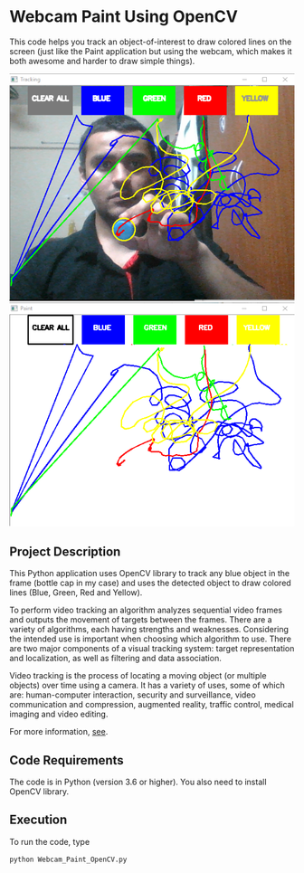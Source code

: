 # Webcam Paint Using OpenCV
This code helps you track an object-of-interest to draw colored lines on the screen (just like the Paint application but using the webcam, which makes it both awesome and harder to draw simple things).<br>

![Camera](https://raw.githubusercontent.com/sarthaksahni1/Live_Paint_OpenCV/master/images/Camera.PNG)<br>
![Paint](https://raw.githubusercontent.com/sarthaksahni1/Live_Paint_OpenCV/master/images/Paint.png)<br>
## Project Description
This Python application uses OpenCV library to track any blue object in the frame (bottle cap in my case) and uses the detected object to draw colored lines (Blue, Green, Red and Yellow).

To perform video tracking an algorithm analyzes sequential video frames and outputs the movement of targets between the frames. There are a variety of algorithms, each having strengths and weaknesses. Considering the intended use is important when choosing which algorithm to use. There are two major components of a visual tracking system: target representation and localization, as well as filtering and data association.

Video tracking is the process of locating a moving object (or multiple objects) over time using a camera. It has a variety of uses, some of which are: human-computer interaction, security and surveillance, video communication and compression, augmented reality, traffic control, medical imaging and video editing.

For more information, [see](http://opencv-python-tutroals.readthedocs.io/en/latest/py_tutorials/py_tutorials.html).

## Code Requirements
The code is in Python (version 3.6 or higher). You also need to install OpenCV library.

## Execution
To run the code, type
```
python Webcam_Paint_OpenCV.py
```
